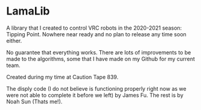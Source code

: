 # LamaLib
A library that I created to control VRC robots in the 2020-2021 season: Tipping Point.
Nowhere near ready and no plan to release any time soon either.

No guarantee that everything works. There are lots of improvements to be made to the algorithms, some that I have made on my Github for my current team.

Created during my time at Caution Tape 839.

The disply code (I do not believe is functioning properly right now as we were not able to complete it before we left) by James Fu. The rest is by Noah Sun (Thats me!).
